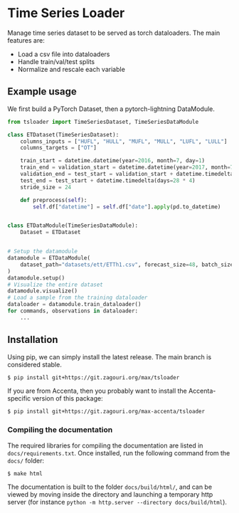 # Time Series Loader

Manage time series dataset to be served as torch dataloaders. The main features are:
 - Load a csv file into dataloaders
 - Handle train/val/test splits
 - Normalize and rescale each variable

## Example usage
We first build a PyTorch Dataset, then a pytorch-lightning DataModule.

```python
from tsloader import TimeSeriesDataset, TimeSeriesDataModule

class ETDataset(TimeSeriesDataset):
    columns_inputs = ["HUFL", "HULL", "MUFL", "MULL", "LUFL", "LULL"]
    columns_targets = ["OT"]

    train_start = datetime.datetime(year=2016, month=7, day=1)
    train_end = validation_start = datetime.datetime(year=2017, month=7, day=1)
    validation_end = test_start = validation_start + datetime.timedelta(days=28 * 4)
    test_end = test_start + datetime.timedelta(days=28 * 4)
    stride_size = 24

    def preprocess(self):
        self.df["datetime"] = self.df["date"].apply(pd.to_datetime)


class ETDataModule(TimeSeriesDataModule):
    Dataset = ETDataset


# Setup the datamodule
datamodule = ETDataModule(
    dataset_path="datasets/ett/ETTh1.csv", forecast_size=48, batch_size=4
)
datamodule.setup()
# Visualize the entire dataset
datamodule.visualize()
# Load a sample from the training dataloader
dataloader = datamodule.train_dataloader()
for commands, observations in dataloader:
    ...
```

## Installation
Using pip, we can simply install the latest release. The main branch is considered stable.
```bash
$ pip install git+https://git.zagouri.org/max/tsloader
```

If you are from Accenta, then you probably want to install the Accenta-specific version of this package:
```bash
$ pip install git+https://git.zagouri.org/max-accenta/tsloader
```

### Compiling the documentation
The required libraries for compiling the documentation are listed in `docs/requirements.txt`. Once installed, run the following command from the `docs/` folder:
```bash
$ make html
```
The documentation is built to the folder `docs/build/html/`, and can be viewed
by moving inside the directory and launching a temporary http server (for
instance `python -m http.server --directory docs/build/html`).
